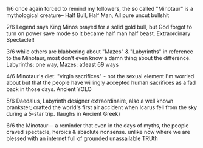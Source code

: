 1/6 once again forced to remind my followers, the so called "Minotaur" is a mythological creature– Half Bull, Half Man, All pure uncut bullshit

2/6 Legend says King Minos prayed for a solid gold bull, but God forgot to turn on power save mode so it became half man half beast. Extraordinary Spectacle!!

3/6 while others are blabbering about "Mazes" & "Labyrinths" in reference to the Minotaur, most don't even know a damn thing about the difference. Labyrinths: one way, Mazes: atleast 69 ways

4/6 Minotaur's diet: "virgin sacrifices" - not the sexual element I'm worried about but that the people have willingly accepted human sacrifices as a fad back in those days. Ancient YOLO

5/6 Daedalus, Labyrinth designer extraordinaire, also a well known prankster; crafted the world's first air accident when Icarus fell from the sky during a 5-star trip. (laughs in Ancient Greek)

6/6 the Minotaur— a reminder that even in the days of myths, the people craved spectacle, heroics & absolute nonsense. unlike now where we are blessed with an internet full of grounded unassailable TRUth
